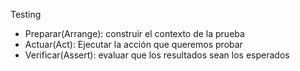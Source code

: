 Testing

* Preparar(Arrange): construir el contexto de la prueba
* Actuar(Act): Ejecutar la acción que queremos probar
* Verificar(Assert): evaluar que los resultados sean los esperados
